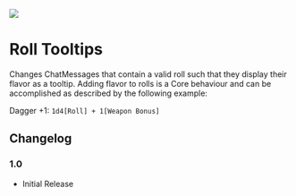 ![](https://img.shields.io/badge/Foundry-v10-informational)

# Roll Tooltips

Changes ChatMessages that contain a valid roll such that they display their flavor as a tooltip.
Adding flavor to rolls is a Core behaviour and can be accomplished as described by the following example:

Dagger +1: `1d4[Roll] + 1[Weapon Bonus]`

## Changelog

### 1.0

-   Initial Release
